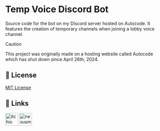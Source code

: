 # Temp Voice Discord Bot

Source code for the bot on my Discord server hosted on Autocode. It features the creation of temporary channels when joining a lobby voice channel.

> [!CAUTION]
>  This project was originally made on a hosting website called Autocode which has shut down since April 26th, 2024.

## 📄 License

[MIT License](https://choosealicense.com/licenses/mit/)

## 🔗 Links

<a href="https://noxtgm.itch.io" target="_blank" rel="noreferrer"><img src="https://i.imgur.com/d9pIWxO.png" alt="itchio page" width="40" height="40"/></a> <a href="https://next.nexusmods.com/profile/noxtgm" target="_blank" rel="noreferrer"><img src="https://i.imgur.com/la4rbPq.png" alt="nexusmods page" width="40" height="40"/></a>
